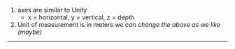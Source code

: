 1. axes are similar to Unity 
    - x = horizontal, y = vertical, z = depth
2. Unit of measurement is in meters
_we can change the above as we like (maybe)_

---

